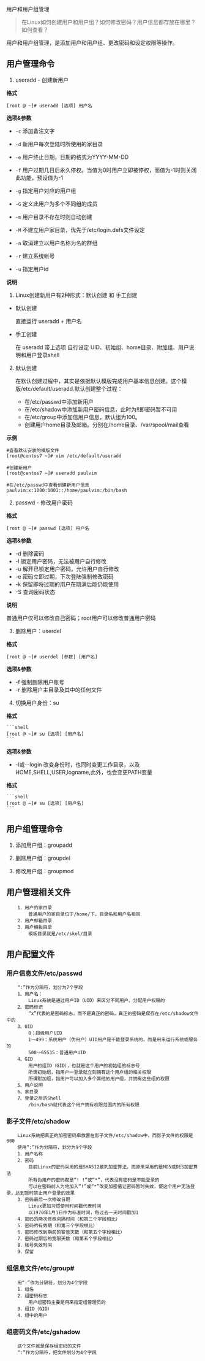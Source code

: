 用户和用户组管理

> 在Linux如何创建用户和用户组？如何修改密码？用户信息都存放在哪里？如何查看？

用户和用户组管理，是添加用户和用户组、更改密码和设定权限等操作。

## 用户管理命令 ##

1. useradd - 创建新用户

**格式**

```shell
[root @ ~]# useradd [选项] 用户名
```
**选项&参数**

- `-c`	添加备注文字

- `-d`	新用户每次登陆时所使用的家目录

- `-e`	用户终止日期，日期的格式为YYYY-MM-DD

- `-f`	用户过期几日后永久停权。当值为0时用户立即被停权，而值为-1时则关闭此功能，预设值为-1

- `-g`	指定用户对应的用户组

- `-G`	定义此用户为多个不同组的成员

- `-m`	用户目录不存在时则自动创建

- `-M`	不建立用户家目录，优先于/etc/login.defs文件设定

- `-n`	取消建立以用户名称为名的群组

- `-r`	建立系统帐号

- `-u`	指定用户id

**说明**
1. Linux创建新用户有2种形式：默认创建 和 手工创建

- 默认创建

    直接运行 useradd + 用户名

- 手工创建
  
    在 useradd 带上选项 自行设定 UID、初始组、home目录、附加组、用户说明和用户登录shell

2. 默认创建
   
    在默认创建过程中，其实是依据默认模版完成用户基本信息创建。这个模版/etc/default/useradd.默认创建整个过程：
    - 在/etc/passwd中添加新用户
    - 在/etc/shadow中添加新用户密码信息，此时为!!即密码暂不可用
    - 在/etc/group中添加信用户信息，默认组为100。
    - 创建用户home目录及邮箱。分别在/home目录、/var/spool/mail查看

**示例**

```shell
#查看默认安装的模版文件
[root@centos7 ~]# vim /etc/default/useradd

#创建新用户
[root@centos7 ~]# useradd paulvim
    
#在/etc/passwd中查看创建新用户信息
paulvim:x:1000:1001::/home/paulvim:/bin/bash
```

2. passwd - 修改用户密码

**格式**
    
```shell
[root @ ~]# passwd [选项] 用户名
```

**选项&参数**

- -d	删除密码
- -l	锁定用户密码，无法被用户自行修改
- -u	解开已锁定用户密码，允许用户自行修改
- -e	密码立即过期，下次登陆强制修改密码
- -k	保留即将过期的用户在期满后能仍能使用
- -S	查询密码状态

**说明**

普通用户仅可以修改自己密码；root用户可以修改普通用户密码

3. 删除用户：userdel

**格式**

```shell
[root @ ~]# userdel [参数] [用户名]
```

**选项&参数**

- -f	强制删除用户账号
- -r	删除用户主目录及其中的任何文件


4. 切换用户身份：su

**格式**

    ```shell
    [root @ ~]# su [选项] [用户名]
    ```
**选项&参数**
- -l或--login	改变身份时，也同时变更工作目录，以及HOME,SHELL,USER,logname,此外，也会变更PATH变量

**格式**

    ```shell
    [root @ ~]# su [选项] [用户名]
    ```

## 用户组管理命令 ##

1. 添加用户组：groupadd


2. 删除用户组：groupdel


3. 修改用户组：groupmod

## 用户管理相关文件 ##

		1．用户的家目录
			普通用户的家目录位于/home/下，目录名和用户名相同
		2．用户邮箱目录
		3．用户模板目录
			模板目录就是/etc/skel/目录

## 用户配置文件 ##

### 用户信息文件/etc/passwd ###
		“:”作为分隔符，划分为7个字段
		1、用户名：
			Linux系统是通过用户ID（UID）来区分不同用户、分配用户权限的
		2、密码标识
			“x”代表的是密码标志，而不是真正的密码，真正的密码是保存在/etc/shadow文件中的
		3、UID
			0：超级用户UID
			1～499：系统用户（伪用户）UID用户是不能登录系统的，而是用来运行系统或服务的
			500～65535：普通用户UID
		4、GID
			用户的组ID（GID），也就是这个用户的初始组的标志号
			所谓初始组，指用户一登录就立刻拥有这个用户组的相关权限
			所谓附加组，指用户可以加入多个其他的用户组，并拥有这些组的权限
		5、用户说明
		6、家目录
		7、登录之后的Shell
			/bin/bash就代表这个用户拥有权限范围内的所有权限

### 影子文件/etc/shadow ###
		Linux系统把真正的加密密码串放置在影子文件/etc/shadow中，而影子文件的权限是000
		使用“:”作为分隔符，划分为9个字段
		1．用户名称
		2．密码
			目前Linux的密码采用的是SHA512散列加密算法，而原来采用的是MD5或DES加密算法
			所有伪用户的密码都是“! !”或“*”，代表没有密码是不能登录的
			可以在密码前人为地加入“!”或“*”改变加密值让密码暂时失效，使这个用户无法登录，达到暂时禁止用户登录的效果
		3．密码最后一次修改日期
			Linux更加习惯使用时间戳代表时间
			以1970年1月1日作为标准时间，每过去一天时间戳加1
		4．密码的两次修改间隔时间（和第三个字段相比）
		5．密码的有效期（和第三个字段相比）
		6．密码修改到期前的警告天数（和第五个字段相比）
		7．密码过期后的宽限天数（和第五个字段相比）
		8．账号失效时间
		9．保留

### 组信息文件/etc/group# ###
		用“:”作为分隔符，划分为4个字段
		1．组名
		2．组密码标志
			用户组密码主要是用来指定组管理员的
		3．组ID（GID）
		4．组中的用户

### 组密码文件/etc/gshadow ###
		这个文件就是保存组密码的文件
		“:”作为分隔符，把文件划分为4个字段

